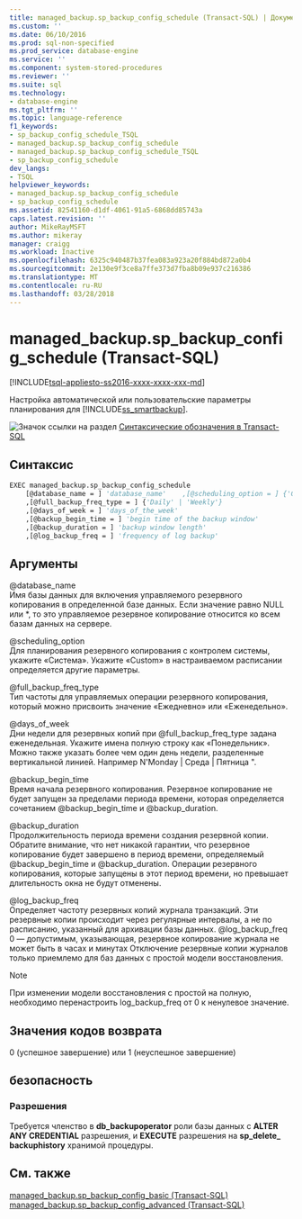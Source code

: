 ```yaml
---
title: managed_backup.sp_backup_config_schedule (Transact-SQL) | Документы Microsoft
ms.custom: ''
ms.date: 06/10/2016
ms.prod: sql-non-specified
ms.prod_service: database-engine
ms.service: ''
ms.component: system-stored-procedures
ms.reviewer: ''
ms.suite: sql
ms.technology:
- database-engine
ms.tgt_pltfrm: ''
ms.topic: language-reference
f1_keywords:
- sp_backup_config_schedule_TSQL
- managed_backup.sp_backup_config_schedule
- managed_backup.sp_backup_config_schedule_TSQL
- sp_backup_config_schedule
dev_langs:
- TSQL
helpviewer_keywords:
- managed_backup.sp_backup_config_schedule
- sp_backup_config_schedule
ms.assetid: 82541160-d1df-4061-91a5-6868dd85743a
caps.latest.revision: ''
author: MikeRayMSFT
ms.author: mikeray
manager: craigg
ms.workload: Inactive
ms.openlocfilehash: 6325c940487b37fea083a923a20f884bd872a0b4
ms.sourcegitcommit: 2e130e9f3ce8a7ffe373d7fba8b09e937c216386
ms.translationtype: MT
ms.contentlocale: ru-RU
ms.lasthandoff: 03/28/2018
---
```

# <a name="managedbackupspbackupconfigschedule-transact-sql"></a>managed_backup.sp_backup_config_schedule (Transact-SQL)
[!INCLUDE[tsql-appliesto-ss2016-xxxx-xxxx-xxx-md](../../includes/tsql-appliesto-ss2016-xxxx-xxxx-xxx-md.md)]

  Настройка автоматической или пользовательские параметры планирования для [!INCLUDE[ss_smartbackup](../../includes/ss-smartbackup-md.md)].  
    
 ![Значок ссылки на раздел](../../database-engine/configure-windows/media/topic-link.gif "Значок ссылки на раздел") [Синтаксические обозначения в Transact-SQL](../../t-sql/language-elements/transact-sql-syntax-conventions-transact-sql.md)  
  
## <a name="syntax"></a>Синтаксис  
  
```vb  
EXEC managed_backup.sp_backup_config_schedule   
    [@database_name = ] 'database_name'    ,[@scheduling_option = ] {'Custom' | 'System'}  
    ,[@full_backup_freq_type = ] {'Daily' | 'Weekly'}  
    ,[@days_of_week = ] 'days_of_the_week'  
    ,[@backup_begin_time = ] 'begin time of the backup window'  
    ,[@backup_duration = ] 'backup window length'  
    ,[@log_backup_freq = ] 'frequency of log backup'  
```  
  
##  <a name="Arguments"></a> Аргументы  
 @database_name  
 Имя базы данных для включения управляемого резервного копирования в определенной базе данных. Если значение равно NULL или *, то это управляемое резервное копирование относится ко всем базам данных на сервере.  
  
 @scheduling_option  
 Для планирования резервного копирования с контролем системы, укажите «Система». Укажите «Custom» в настраиваемом расписании определяется другие параметры.  
  
 @full_backup_freq_type  
 Тип частоты для управляемых операции резервного копирования, который можно присвоить значение «Ежедневно» или «Еженедельно».  
  
 @days_of_week  
 Дни недели для резервных копий при @full_backup_freq_type задана еженедельная. Укажите имена полную строку как «Понедельник».  Можно также указать более чем один день недели, разделенные вертикальной линией. Например N'Monday | Среда | Пятница ".  
  
 @backup_begin_time  
 Время начала резервного копирования. Резервное копирование не будет запущен за пределами периода времени, которая определяется сочетанием @backup_begin_time и @backup_duration.  
  
 @backup_duration  
 Продолжительность периода времени создания резервной копии. Обратите внимание, что нет никакой гарантии, что резервное копирование будет завершено в период времени, определяемый @backup_begin_time и @backup_duration. Операции резервного копирования, которые запущены в этот период времени, но превышает длительность окна не будут отменены.  
  
 @log_backup_freq  
 Определяет частоту резервных копий журнала транзакций. Эти резервные копии происходит через регулярные интервалы, а не по расписанию, указанный для архивации базы данных. @log_backup_freq 0 — допустимым, указывающая, резервное копирование журнала не может быть в часах и минутах Отключение резервные копии журналов только приемлемо для баз данных с простой модели восстановления.  
  
> [!NOTE]  
>  При изменении модели восстановления с простой на полную, необходимо перенастроить log_backup_freq от 0 к ненулевое значение.  
  
## <a name="return-code-value"></a>Значения кодов возврата  
 0 (успешное завершение) или 1 (неуспешное завершение)  
  
## <a name="security"></a>безопасность  
  
### <a name="permissions"></a>Разрешения  
 Требуется членство в **db_backupoperator** роли базы данных с **ALTER ANY CREDENTIAL** разрешения, и **EXECUTE** разрешения на **sp_delete_ backuphistory** хранимой процедуры.  
  
## <a name="see-also"></a>См. также  
 [managed_backup.sp_backup_config_basic (Transact-SQL)](../../relational-databases/system-stored-procedures/managed-backup-sp-backup-config-basic-transact-sql.md)   
 [managed_backup.sp_backup_config_advanced (Transact-SQL)](../../relational-databases/system-stored-procedures/managed-backup-sp-backup-config-advanced-transact-sql.md)  
  
  
